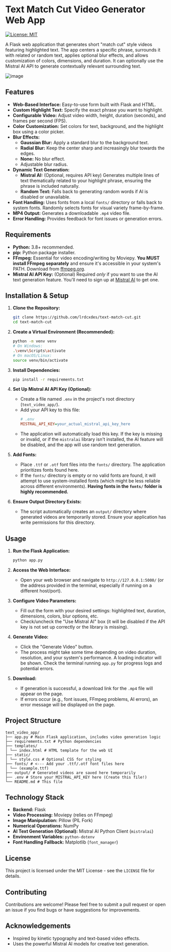 # Text Match Cut Video Generator Web App

[![License: MIT](https://img.shields.io/badge/License-MIT-yellow.svg)](https://opensource.org/licenses/MIT)

A Flask web application that generates short "match cut" style videos featuring highlighted text. The app centers a specific phrase, surrounds it with related or random text, applies optional blur effects, and allows customization of colors, dimensions, and duration. It can optionally use the Mistral AI API to generate contextually relevant surrounding text.

![image](https://github.com/user-attachments/assets/04ba9ad9-1c32-4e9c-bd8f-ca80e70222c2)

## Features

*   **Web-Based Interface:** Easy-to-use form built with Flask and HTML.
*   **Custom Highlight Text:** Specify the exact phrase you want to highlight.
*   **Configurable Video:** Adjust video width, height, duration (seconds), and frames per second (FPS).
*   **Color Customization:** Set colors for text, background, and the highlight box using a color picker.
*   **Blur Effects:**
    *   **Gaussian Blur:** Apply a standard blur to the background text.
    *   **Radial Blur:** Keep the center sharp and increasingly blur towards the edges.
    *   **None:** No blur effect.
    *   Adjustable blur radius.
*   **Dynamic Text Generation:**
    *   **Mistral AI:** (Optional, requires API key) Generates multiple lines of text thematically related to your highlight phrase, ensuring the phrase is included naturally.
    *   **Random Text:** Falls back to generating random words if AI is disabled or unavailable.
*   **Font Handling:** Uses fonts from a local `fonts/` directory or falls back to system fonts. Randomly selects fonts for visual variety frame-by-frame.
*   **MP4 Output:** Generates a downloadable `.mp4` video file.
*   **Error Handling:** Provides feedback for font issues or generation errors.

## Requirements

*   **Python:** 3.8+ recommended.
*   **pip:** Python package installer.
*   **FFmpeg:** Essential for video encoding/writing by Moviepy. **You MUST install FFmpeg separately** and ensure it's accessible in your system's PATH. Download from [ffmpeg.org](https://ffmpeg.org/download.html).
*   **Mistral AI API Key:** (Optional) Required *only* if you want to use the AI text generation feature. You'll need to sign up at [Mistral AI](https://mistral.ai/) to get one.

## Installation & Setup

1.  **Clone the Repository:**
    ```bash
    git clone https://github.com/lrdcxdes/text-match-cut.git
    cd text-match-cut
    ```

2.  **Create a Virtual Environment (Recommended):**
    ```bash
    python -m venv venv
    # On Windows:
    .\venv\Scripts\activate
    # On macOS/Linux:
    source venv/bin/activate
    ```

3.  **Install Dependencies:**
    ```bash
    pip install -r requirements.txt
    ```

4.  **Set Up Mistral AI API Key (Optional):**
    *   Create a file named `.env` in the project's root directory (`text_video_app/`).
    *   Add your API key to this file:
        ```ini
        # .env
        MISTRAL_API_KEY=your_actual_mistral_api_key_here
        ```
    *   The application will automatically load this key. If the key is missing or invalid, or if the `mistralai` library isn't installed, the AI feature will be disabled, and the app will use random text generation.

5.  **Add Fonts:**
    *   Place `.ttf` or `.otf` font files into the `fonts/` directory. The application prioritizes fonts found here.
    *   If the `fonts/` directory is empty or no valid fonts are found, it will attempt to use system-installed fonts (which might be less reliable across different environments). **Having fonts in the `fonts/` folder is highly recommended.**

6.  **Ensure Output Directory Exists:**
    *   The script automatically creates an `output/` directory where generated videos are temporarily stored. Ensure your application has write permissions for this directory.

## Usage

1.  **Run the Flask Application:**
    ```bash
    python app.py
    ```

2.  **Access the Web Interface:**
    *   Open your web browser and navigate to `http://127.0.0.1:5000/` (or the address provided in the terminal, especially if running on a different host/port).

3.  **Configure Video Parameters:**
    *   Fill out the form with your desired settings: highlighted text, duration, dimensions, colors, blur options, etc.
    *   Check/uncheck the "Use Mistral AI" box (it will be disabled if the API key is not set up correctly or the library is missing).

4.  **Generate Video:**
    *   Click the "Generate Video" button.
    *   The process might take some time depending on video duration, resolution, and your system's performance. A loading indicator will be shown. Check the terminal running `app.py` for progress logs and potential errors.

5.  **Download:**
    *   If generation is successful, a download link for the `.mp4` file will appear on the page.
    *   If errors occur (e.g., font issues, FFmpeg problems, AI errors), an error message will be displayed on the page.

## Project Structure
```
text_video_app/
├── app.py # Main Flask application, includes video generation logic
├── requirements.txt # Python dependencies
├── templates/
│ └── index.html # HTML template for the web UI
├── static/
│ └── style.css # Optional CSS for styling
├── fonts/ # <--- Add your .ttf/.otf font files here
│ └── (example.ttf)
├── output/ # Generated videos are saved here temporarily
├── .env # Store your MISTRAL_API_KEY here (Create this file!)
└── README.md # This file
```

## Technology Stack

*   **Backend:** Flask
*   **Video Processing:** Moviepy (relies on FFmpeg)
*   **Image Manipulation:** Pillow (PIL Fork)
*   **Numerical Operations:** NumPy
*   **AI Text Generation (Optional):** Mistral AI Python Client (`mistralai`)
*   **Environment Variables:** `python-dotenv`
*   **Font Handling Fallback:** Matplotlib (`font_manager`)

## License

This project is licensed under the MIT License - see the `LICENSE` file for details.

## Contributing

Contributions are welcome! Please feel free to submit a pull request or open an issue if you find bugs or have suggestions for improvements.

## Acknowledgements

*   Inspired by kinetic typography and text-based video effects.
*   Uses the powerful Mistral AI models for creative text generation.
